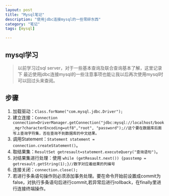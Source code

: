 ```yaml
---
layout: post
title: "Mysql笔记"
description: "使用jdbc连接mysql的一些零碎东西"
category: "笔记"
tags: [mysql]

---
```

## mysql学习
> 以前学习过sql server，对于一些基本查询及联合查询基本了解，这里记录下  最近使用jdbc连接mysql的一些注意事项也能让我以后再次使用mysql时可以回过头来查阅。

## 步骤
1. 加载驱动：`Class.forName("com.mysql.jdbc.Driver");`
2. 建立连接：```Connection connection=DriverManager.getConnection("jdbc:mysql://localhost/book_mgr?characterEncoding=utf8","root", "password");//这个要在数据库后面写上查询字符集，否在查询不到数据库的中文结果。```
3. 调用Statement：`Statement statement = connection.createStatement()`。
4. 取结果集：`ResultSet getresault=statement.executeQuery("查询语句")`。
5. 对结果集进行处理：使用 `while (getResault.next()) {passtemp = getresault.getString(1);}//数字对应着结果的列编号`
6. 连接关闭：`connection.close();`
7. 若进行多条语句操作则必须添加事务处理。要在命令开始前设置成commit为false，对执行多条语句后进行commit,若异常后进行rollback，在finally里进行连接终端操作。

